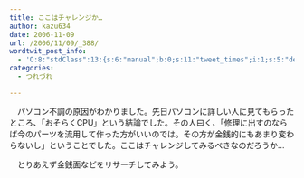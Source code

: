 ```yaml
---
title: ここはチャレンジか…
author: kazu634
date: 2006-11-09
url: /2006/11/09/_388/
wordtwit_post_info:
  - 'O:8:"stdClass":13:{s:6:"manual";b:0;s:11:"tweet_times";i:1;s:5:"delay";i:0;s:7:"enabled";i:1;s:10:"separation";s:2:"60";s:7:"version";s:3:"3.7";s:14:"tweet_template";b:0;s:6:"status";i:2;s:6:"result";a:0:{}s:13:"tweet_counter";i:2;s:13:"tweet_log_ids";a:1:{i:0;i:2635;}s:9:"hash_tags";a:0:{}s:8:"accounts";a:1:{i:0;s:7:"kazu634";}}'
categories:
  - つれづれ

---
```

<div class="section">
<p>
    　パソコン不調の原因がわかりました。先日パソコンに詳しい人に見てもらったところ、「おそらくCPU」という結論でした。その人曰く、「修理に出すのならば今のパーツを流用して作った方がいいのでは。その方が金銭的にもあまり変わらないし」ということでした。ここはチャレンジしてみるべきなのだろうか…
</p></p> 
  
<p>
    　とりあえず金銭面などをリサーチしてみよう。
</p>
</div>